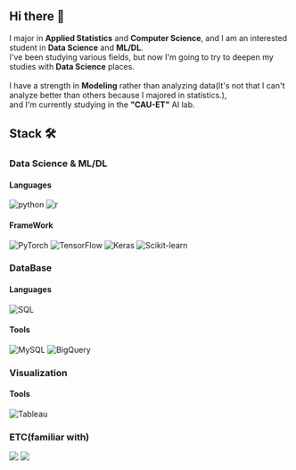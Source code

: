 ## Hi there 👋

I major in **Applied Statistics** and **Computer Science**, and I am an interested student in **Data Science** and **ML/DL**.
<br>
I've been studying various fields, but now I'm going to try to deepen my studies with **Data Science** places.   
<br>
I have a strength in **Modeling** rather than analyzing data(It's not that I can't analyze better than others because I majored in statistics.),   
and I'm currently studying in the **"CAU-ET"** AI lab.

## Stack 🛠️
### Data Science & ML/DL
#### Languages
![python](https://img.shields.io/badge/Python%20:%20[4/5]-3776AB?style=for-the-badge&logo=python&logoColor=white)
![r](https://img.shields.io/badge/R%20:%20[3/5]-276DC3?style=for-the-badge&logo=r&logoColor=white)
<br>
#### FrameWork
![PyTorch](https://img.shields.io/badge/PyTorch%20:%20[3.5/5]-EE4C2C?style=for-the-badge&logo=pytorch&logoColor=white)
![TensorFlow](https://img.shields.io/badge/TensorFlow%20:%20[2/5]-FF6F00?style=for-the-badge&logo=tensorflow&logoColor=white)
![Keras](https://img.shields.io/badge/Keras%20:%20[3/5]-D00000?style=for-the-badge&logo=keras&logoColor=white)
![Scikit-learn](https://img.shields.io/badge/Scikit--learn%20:%20[3.5/5]-F7931E?style=for-the-badge&logo=scikit-learn&logoColor=white)

### DataBase
#### Languages
![SQL](https://img.shields.io/badge/SQL%20:%20[2/5]-4479A1?style=for-the-badge&logo=sql&logoColor=white)
<br>
#### Tools
![MySQL](https://img.shields.io/badge/MySQL%20:%20[2/5]-00000F?style=for-the-badge&logo=mysql&logoColor=white)
![BigQuery](https://img.shields.io/badge/BigQuery%20:%20[2/5]-4285F4?style=for-the-badge&logo=google-bigquery&logoColor=white)

### Visualization
#### Tools
![Tableau](https://img.shields.io/badge/Tableau%20:%20[2/5]-E97627?style=for-the-badge&logo=tableau&logoColor=white)

### ETC(familiar with)
<img src="https://img.shields.io/badge/VScode-808080?style=for-the-badge&logo=VScode&logoColor=000000" /> <img src="https://img.shields.io/badge/Anaconda-808080?style=for-the-badge&logo=Anaconda&logoColor=000000" />

<!--
**Noru-Kang/Noru-Kang** is a ✨ _special_ ✨ repository because its `README.md` (this file) appears on your GitHub profile.

Here are some ideas to get you started:

- 🔭 I’m currently working on ...
- 🌱 I’m currently learning ...
- 👯 I’m looking to collaborate on ...
- 🤔 I’m looking for help with ...
- 💬 Ask me about ...
- 📫 How to reach me: ...
- 😄 Pronouns: ...
- ⚡ Fun fact: ...
-->
